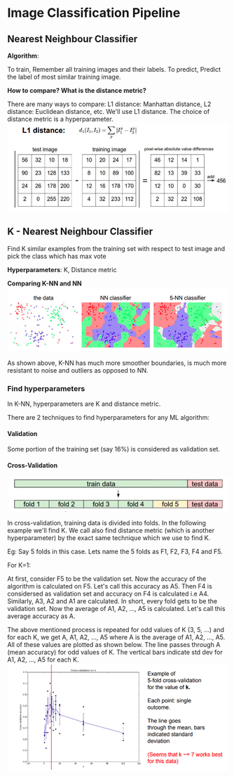 # Image Classification Pipeline

## Nearest Neighbour Classifier

**Algorithm**:

To train, Remember all training images and their labels. To predict, Predict the label of most similar training image.

**How to compare? What is the distance metric?**

There are many ways to compare: L1 distance: Manhattan distance, L2 distance: Euclidean distance, etc. We'll use L1 distance. The choice of distance metric is a hyperparameter.
![1](/lectures/img/lec_2/1.png)

## K - Nearest Neighbour Classifier

Find K similar examples from the training set with respect to test image and pick the class which has max vote

**Hyperparameters**: K, Distance metric

**Comparing K-NN and NN**
![2](/lectures/img/lec_2/2.png)

As shown above, K-NN has much more smoother boundaries, is much more resistant to noise and outliers as opposed to NN.

### Find hyperparameters

In K-NN, hyperparameters are K and distance metric.

There are 2 techniques to find hyperparameters for any ML algorithm:

#### Validation

Some portion of the training set (say 16%) is considered as validation set.

#### Cross-Validation

![3](/lectures/img/lec_2/3.png)

In cross-validation, training data is divided into folds. In the following example we'll find K. We call also find distance metric (which is another hyperparameter) by the exact same technique which we use to find K.

Eg: Say 5 folds in this case. Lets name the 5 folds as F1, F2, F3, F4 and F5.

For K=1:

At first, consider F5 to be the validation set. Now the accuracy of the algorithm is calculated on F5. Let's call this accuracy as A5. Then F4 is considersed as validation set and accuracy on F4 is calculated i.e A4. Similarly, A3, A2 and A1 are calculated. In short, every fold gets to be the validation set. Now the average of A1, A2, ..., A5 is calculated. Let's call this average accuracy as A.

The above mentioned process is repeated for odd values of K (3, 5, ...) and for each K, we get A, A1, A2, ..., A5 where A is the average of A1, A2, ..., A5. All of these values are plotted as shown below. The line passes through A (mean accuracy) for odd values of K. The vertical bars indicate std dev for A1, A2, ..., A5 for each K.
![4](/lectures/img/lec_2/4.png)
